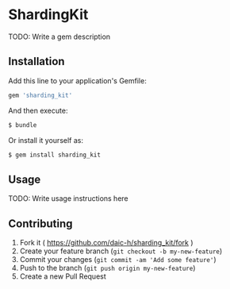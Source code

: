 # ShardingKit

TODO: Write a gem description

## Installation

Add this line to your application's Gemfile:

```ruby
gem 'sharding_kit'
```

And then execute:

```sh
$ bundle
```

Or install it yourself as:

```sh
$ gem install sharding_kit
```

## Usage

TODO: Write usage instructions here

## Contributing

1. Fork it ( https://github.com/daic-h/sharding_kit/fork )
2. Create your feature branch (`git checkout -b my-new-feature`)
3. Commit your changes (`git commit -am 'Add some feature'`)
4. Push to the branch (`git push origin my-new-feature`)
5. Create a new Pull Request
